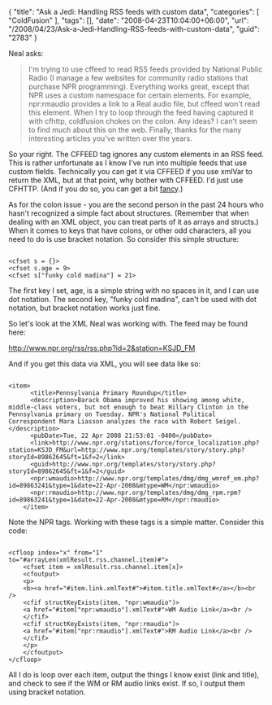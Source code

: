 {
	"title": "Ask a Jedi: Handling RSS feeds with custom data",
	"categories": [
		"ColdFusion"
	],
	"tags": [],
	"date": "2008-04-23T10:04:00+06:00",
	"url": "/2008/04/23/Ask-a-Jedi-Handling-RSS-feeds-with-custom-data",
	"guid": "2783"
}

Neal asks:

<blockquote>
<p>
I'm trying to use cffeed to read RSS feeds provided by National Public Radio (I manage a few
websites for community radio stations that purchase NPR programming). Everything
works great, except that NPR uses a custom namespace for certain elements. For
example, npr:rmaudio provides a link to a Real audio file, but cffeed won't
read this element. When I try to loop through the feed having captured it with
cfhttp, coldfusion chokes on the colon. Any ideas? I can't seem to find much
about this on the web. Finally, thanks for the many interesting articles you've
written over the years.
</p>
</blockquote>
<!--more-->
So your right. The CFFEED tag ignores any custom elements in an RSS feed. This is rather unfortunate as I know I've run into multiple feeds that use custom fields. Technically you can get it via CFFEED if you use xmlVar to return the XML, but at that point, why bother with CFFEED. I'd just use CFHTTP. (And if you do so, you can get a bit <a href="http://www.raymondcamden.com/index.cfm/2007/10/15/Doing-HTTP-Conditional-Gets-in-ColdFusion">fancy</a>.) 

As for the colon issue - you are the second person in the past 24 hours who hasn't recognized a simple fact about structures. (Remember that when dealing with an XML object, you can treat parts of it as arrays and structs.) When it comes to keys that have colons, or other odd characters, all you need to do is use bracket notation. So consider this simple structure:

<code>
&lt;cfset s = {}&gt;
&lt;cfset s.age = 9&gt;
&lt;cfset s["funky cold madina"] = 21&gt;
</code>

The first key I set, age, is a simple string with no spaces in it, and I can use dot notation. The second key, "funky cold madina", can't be used with dot notation, but bracket notation works just fine.

So let's look at the XML Neal was working with. The feed may be found here:

<a href="http://www.npr.org/rss/rss.php?id=2&station=KSJD_FM">http://www.npr.org/rss/rss.php?id=2&station=KSJD_FM</a>

And if you get this data via XML, you will see data like so:

<code>
&lt;item&gt;
      &lt;title&gt;Pennsylvania Primary Roundup&lt;/title&gt;
      &lt;description&gt;Barack Obama improved his showing among white, middle-class voters, but not enough to beat Hillary Clinton in the Pennsylvania primary on Tuesday. NPR's National Political Correspondent Mara Liasson analyzes the race with Robert Seigel.&lt;/description&gt;
      &lt;pubDate&gt;Tue, 22 Apr 2008 21:53:01 -0400&lt;/pubDate&gt;
      &lt;link&gt;http://www.npr.org/stations/force/force_localization.php?station=KSJD_FM&amp;url=http://www.npr.org/templates/story/story.php?storyId=89862645&amp;ft=1&amp;f=2&lt;/link&gt;
      &lt;guid&gt;http://www.npr.org/templates/story/story.php?storyId=89862645&amp;ft=1&amp;f=2&lt;/guid&gt;
      &lt;npr:wmaudio&gt;http://www.npr.org/templates/dmg/dmg_wmref_em.php?id=89863241&amp;type=1&amp;date=22-Apr-2008&amp;mtype=WM&lt;/npr:wmaudio&gt;
      &lt;npr:rmaudio&gt;http://www.npr.org/templates/dmg/dmg_rpm.rpm?id=89863241&amp;type=1&amp;date=22-Apr-2008&amp;mtype=RM&lt;/npr:rmaudio&gt;
    &lt;/item&gt;
</code>

Note the NPR tags. Working with these tags is a simple matter. Consider this code:

<code>
&lt;cfloop index="x" from="1" to="#arrayLen(xmlResult.rss.channel.item)#"&gt;
	&lt;cfset item = xmlResult.rss.channel.item[x]&gt;
	&lt;cfoutput&gt;
	&lt;p&gt;
	&lt;b&gt;&lt;a href="#item.link.xmlText#"&gt;#item.title.xmlText#&lt;/a&gt;&lt;/b&gt;&lt;br /&gt;
	&lt;cfif structKeyExists(item, "npr:wmaudio")&gt;
	&lt;a href="#item["npr:wmaudio"].xmlText#"&gt;WM Audio Link&lt;/a&gt;&lt;br /&gt;
	&lt;/cfif&gt;
	&lt;cfif structKeyExists(item, "npr:rmaudio")&gt;
	&lt;a href="#item["npr:rmaudio"].xmlText#"&gt;RM Audio Link&lt;/a&gt;&lt;br /&gt;
	&lt;/cfif&gt;
	&lt;/p&gt;
	&lt;/cfoutput&gt;
&lt;/cfloop&gt;
</code>

All I do is loop over each item, output the things I know exist (link and title), and check to see if the WM or RM audio links exist. If so, I output them using bracket notation.